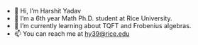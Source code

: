 - 👋 Hi, I’m Harshit Yadav
- 👀 I’m a 6th year Math Ph.D. student at Rice University.
- 🌱 I’m currently learning about TQFT and Frobenius algebras.
- 📫 You can reach me at hy39@rice.edu

<!---
harshity/harshity is a ✨ special ✨ repository because its `README.md` (this file) appears on your GitHub profile.
You can click the Preview link to take a look at your changes.
--->
